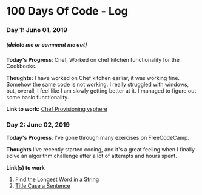 # 100 Days Of Code - Log

### Day 1: June 01, 2019
##### (delete me or comment me out)

**Today's Progress**: Chef, Worked on chef kitchen functionality for the Cookbooks.

**Thoughts:** I have worked on Chef kitchen earliar, it was working fine. Somehow the same code is not working. I really struggled with windows, but, overall, I feel like I am slowly getting better at it. I managed to figure out some basic functionality.

**Link to work:** [Chef Provisioning vsphere](https://github.com/pankajps/chef-provisioning-vsphere)



### Day 2: June 02, 2019

**Today's Progress**: I've gone through many exercises on FreeCodeCamp.

**Thoughts** I've recently started coding, and it's a great feeling when I finally solve an algorithm challenge after a lot of attempts and hours spent.

**Link(s) to work**
1. [Find the Longest Word in a String](https://www.freecodecamp.com/challenges/find-the-longest-word-in-a-string)
2. [Title Case a Sentence](https://www.freecodecamp.com/challenges/title-case-a-sentence)
